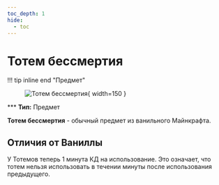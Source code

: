 ```yaml
---
toc_depth: 1
hide:
  - toc
---
```


# Тотем бессмертия

!!! tip inline end "Предмет"
    <figure markdown="span">
        ![Тотем бессмертия](../../assets/items/items/totem.png){ width=150 }
    </figure>
    ***
    **Тип:** Предмет

**Тотем бессмертия** - обычный предмет из ванильного Майнкрафта.

## Отличия от Ваниллы

У Тотемов теперь 1 минута КД на использование. Это означает, что тотем нельзя использовать в течении минуты после использования предыдущего.